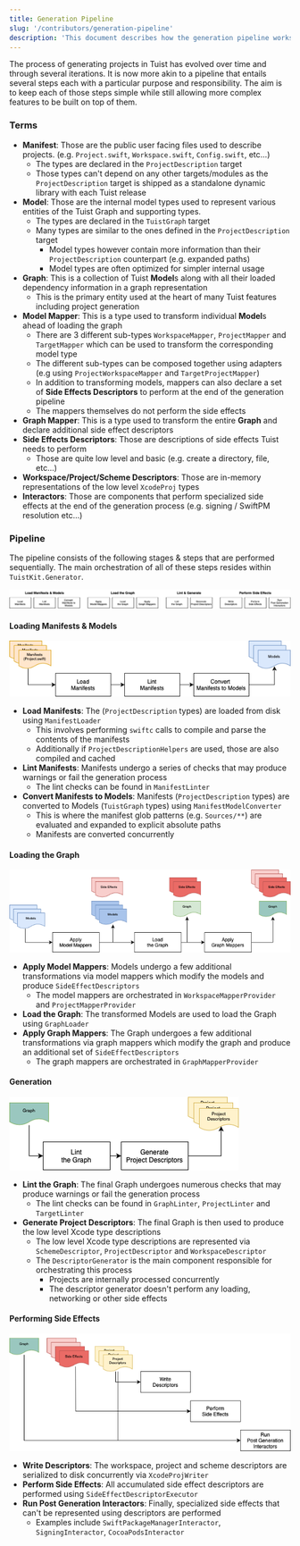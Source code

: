 ```yaml
---
title: Generation Pipeline
slug: '/contributors/generation-pipeline'
description: 'This document describes how the generation pipeline works.'
---
```


The process of generating projects in Tuist has evolved over time and through several iterations.
It is now more akin to a pipeline that entails several steps each with a particular purpose and responsibility.
The aim is to keep each of those steps simple while still allowing more complex features to be built on top of them.

### Terms

- **Manifest**: Those are the public user facing files used to describe projects. (e.g. `Project.swift`, `Workspace.swift`, `Config.swift`, etc...)
  - The types are declared in the `ProjectDescription` target
  - Those types can't depend on any other targets/modules as the `ProjectDescription` target is shipped as a standalone dynamic library with each Tuist release
- **Model**: Those are the internal model types used to represent various entities of the Tuist Graph and supporting types.
  - The types are declared in the `TuistGraph` target
  - Many types are similar to the ones defined in the `ProjectDescription` target
    - Model types however contain more information than their `ProjectDescription` counterpart (e.g. expanded paths)
    - Model types are often optimized for simpler internal usage
- **Graph**: This is a collection of Tuist **Model**s along with all their loaded dependency information in a graph representation
  - This is the primary entity used at the heart of many Tuist features including project generation
- **Model Mapper**: This is a type used to transform individual **Model**s ahead of loading the graph
  - There are 3 different sub-types `WorkspaceMapper`, `ProjectMapper` and `TargetMapper` which can be used to transform the corresponding model type
  - The different sub-types can be composed together using adapters (e.g using `ProjectWorkspaceMapper` and `TargetProjectMapper`)
  - In addition to transforming models, mappers can also declare a set of **Side Effects Descriptors** to perform at the end of the generation pipeline
  - The mappers themselves do not perform the side effects
- **Graph Mapper**: This is a type used to transform the entire **Graph** and declare additional side effect descriptors
- **Side Effects Descriptors**: Those are descriptions of side effects Tuist needs to perform
  - Those are quite low level and basic (e.g. create a directory, file, etc...)
- **Workspace/Project/Scheme Descriptors**: Those are in-memory representations of the low level `XcodeProj` types
- **Interactors**: Those are components that perform specialized side effects at the end of the generation process (e.g. signing / SwiftPM resolution etc...)

### Pipeline

The pipeline consists of the following stages & steps that are performed sequentially. The main orchestration of all of these steps resides within `TuistKit.Generator`.

![Generation Pipeline Overview](assets/generation-pipeline/overview.png)

#### Loading Manifests & Models

![Manifest & Model Loading](assets/generation-pipeline/manifest-model-loading.png)

- **Load Manifests**: The (`ProjectDescription` types) are loaded from disk using `ManifestLoader`
  - This involves performing `swiftc` calls to compile and parse the contents of the manifests
  - Additionally if `ProjectDescriptionHelpers` are used, those are also compiled and cached
- **Lint Manifests**: Manifests undergo a series of checks that may produce warnings or fail the generation process
  - The lint checks can be found in `ManifestLinter`
- **Convert Manifests to Models**: Manifests (`ProjectDescription` types) are converted to Models (`TuistGraph` types) using `ManifestModelConverter`
  - This is where the manifest glob patterns (e.g. `Sources/**`) are evaluated and expanded to explicit absolute paths
  - Manifests are converted concurrently

#### Loading the Graph

![Graph Loading](assets/generation-pipeline/graph-loading.png)

- **Apply Model Mappers**: Models undergo a few additional transformations via model mappers which modify the models and produce `SideEffectDescriptors`
  - The model mappers are orchestrated in `WorkspaceMapperProvider` and `ProjectMapperProvider`
- **Load the Graph**: The transformed Models are used to load the Graph using `GraphLoader`
- **Apply Graph Mappers**: The Graph undergoes a few additional transformations via graph mappers which modify the graph and produce an additional set of `SideEffectDescriptors`
  - The graph mappers are orchestrated in `GraphMapperProvider`

#### Generation

![Lint & Generate](assets/generation-pipeline/lint-and-generate.png)

- **Lint the Graph**: The final Graph undergoes numerous checks that may produce warnings or fail the generation process
  - The lint checks can be found in `GraphLinter`, `ProjectLinter` and `TargetLinter`
- **Generate Project Descriptors**: The final Graph is then used to produce the low level Xcode type descriptions
  - The low level Xcode type descriptions are represented via `SchemeDescriptor`, `ProjectDescriptor` and `WorkspaceDescriptor`
  - The `DescriptorGenerator` is the main component responsible for orchestrating this process
    - Projects are internally processed concurrently
    - The descriptor generator doesn't perform any loading, networking or other side effects

#### Performing Side Effects

![Performing Side Effects](assets/generation-pipeline/performing-side-effects.png)

- **Write Descriptors**: The workspace, project and scheme descriptors are serialized to disk concurrently via `XcodeProjWriter`
- **Perform Side Effects**: All accumulated side effect descriptors are performed using `SideEffectDescriptorExecutor`
- **Run Post Generation Interactors**: Finally, specialized side effects that can't be represented using descriptors are performed
  - Examples include `SwiftPackageManagerInteractor`, `SigningInteractor`, `CocoaPodsInteractor`
